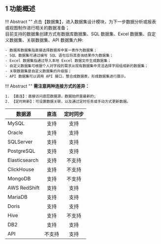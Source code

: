 ## 1 功能概述!!! Abstract ""    点击【数据集】，进入数据集设计模块，为下一步数据分析或报表或视图制作进行相关的数据准备；      目前支持的数据集创建方式有数据库数据集、SQL 数据集、Excel 数据集、自定义数据集、关联数据集、API 数据集六种:    - 数据库数据集指直接选择数据库中某一表作为数据集；    - SQL 数据集可通过编写 SQL 语句后将其查询结果作为数据集；    - Excel 数据集指通过导入本地 Excel 数据文件生成数据集；    - 自定义数据集可根据个人对字段的需求从现有数据集中灵活选择字段组成新的数据集；    - 关联数据集是自定义数据集的升级版；    - API 数据集可以调用 API 接口，整合成数据表，形成数据集进行展示。!!! Abstract ""    **需注意两种连接方式的差异：**      1. 【直连】：直接访问底层数据源，数据始终是最新的;      2. 【定时刷新】：可设置数据关联，以及通过定时任务或手动方式更新数据。    | 数据源 | 直连 | 定时同步 || ------ | :----: | :--------: || MySQL  | 支持 | 支持 || Oracle  | 支持 | 支持 || SQLServer  | 支持 | 支持 || PostgreSQL  | 支持 | 支持 || Elasticsearch  | 支持 | 不支持 || ClickHouse  | 支持 | 不支持 || MongoDB  | 支持 | 不支持 || AWS RedShift  | 支持 | 支持 || MariaDB  | 支持 | 支持 || Doris  | 支持 | 支持 || Hive  | 支持 | 不支持 || DB2  | 支持 | 支持 || API  | 不支持 | 支持 |
